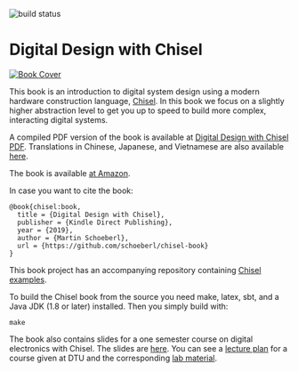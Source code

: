 ![build status](https://github.com/schoeberl/chisel-book/actions/workflows/test.yml/badge.svg)

# Digital Design with Chisel

[![Book Cover](cover-small.jpg)](http://www.imm.dtu.dk/~masca/chisel-book.html)

This book is an introduction to digital system design using a modern hardware
construction language, [Chisel](https://www.chisel-lang.org/).
In this book we focus on a slightly higher abstraction level to get you up to
speed to build more complex, interacting digital systems.

A compiled PDF version of the book is available at
[Digital Design with Chisel PDF](http://www.imm.dtu.dk/~masca/chisel-book.pdf).
Translations in Chinese, Japanese, and Vietnamese are also available
[here](http://www.imm.dtu.dk/~masca/chisel-book.html).

The book is available [at Amazon](https://www.amazon.com/dp/168933603X/).

In case you want to cite the book:

```
@book{chisel:book,
  title = {Digital Design with Chisel},
  publisher = {Kindle Direct Publishing},
  year = {2019},
  author = {Martin Schoeberl},
  url = {https://github.com/schoeberl/chisel-book}
}
```

This book project has an accompanying repository containing
[Chisel examples](https://github.com/schoeberl/chisel-examples).

To build the Chisel book from the source you need make, latex, sbt, and
a Java JDK (1.8 or later) installed. Then you simply build with:

```
make
```

The book also contains slides for a one semester course on digital electronics
with Chisel. The slides are [here](slides). You can see a
[lecture plan](http://www2.imm.dtu.dk/courses/02139/) for a course
given at DTU and the corresponding
[lab material](https://github.com/schoeberl/chisel-lab).

